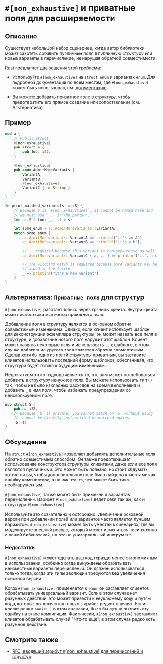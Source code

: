 # `#[non_exhaustive]` и приватные поля для расширяемости

## Описание

Существует небольшой набор сценариев, когда автор библиотеки может захотеть добавить публичные поля в публичную структуру или новые варианты в перечисление, не нарушая обратной совместимости.

Rust предлагает два решения этой проблемы:

- Используйте `#[non_exhaustive]` на `struct`, `enum` и вариантах `enum`.
  Для подробной документации по всем местам, где `#[non_exhaustive]` может быть использован, см. [документацию](https://doc.rust-lang.org/reference/attributes/type_system.html#the-non_exhaustive-attribute).

- Вы можете добавить приватное поле в структуру, чтобы предотвратить его прямое создание или сопоставление (см. Альтернатива)

## Пример

```rust
mod a {
    // Public struct.
    #[non_exhaustive]
    pub struct S {
        pub foo: i32,
    }
    
    #[non_exhaustive]
    pub enum AdmitMoreVariants {
        VariantA,
        VariantB,
        #[non_exhaustive]
        VariantC { a: String }
    }
}

fn print_matched_variants(s: a::S) {
    // Because S is `#[non_exhaustive]`, it cannot be named here and
    // we must use `..` in the pattern.
    let a::S { foo: _, ..} = s;
    
    let some_enum = a::AdmitMoreVariants::VariantA;
    match some_enum {
        a::AdmitMoreVariants::VariantA => println!("it's an A"),
        a::AdmitMoreVariants::VariantB => println!("it's a b"),

        // .. required because this variant is non-exhaustive as well
        a::AdmitMoreVariants::VariantC { a, .. } => println!("it's a c"),

        // The wildcard match is required because more variants may be
        // added in the future
        _ => println!("it's a new variant")
    }
}
```

## Альтернатива: `Приватные поля` для структур

`#[non_exhaustive]` работает только через границы крейта.
Внутри крейта может использоваться метод приватного поля.

Добавление поля в структуру является в основном обратно совместимым изменением.
Однако, если клиент использует шаблон для деконструкции экземпляра структуры, он может назвать все поля в структуре, и добавление нового поля нарушит этот шаблон.
Клиент может назвать некоторые поля и использовать `..` в шаблоне, в этом случае добавление
другого поля является обратно совместимым.
Сделав хотя бы одно из полей структуры приватным, вы заставите клиентов использовать последний
форму шаблонов, обеспечивая, что структура будет готова к будущим изменениям.

Недостатком этого подхода является то, что вам может потребоваться добавить в структуру ненужное
поле.
Вы можете использовать тип `()` так, чтобы не было накладных расходов на время выполнения и добавить `_` в
имя поля, чтобы избежать предупреждения об неиспользуемом поле.

```rust
pub struct S {
    pub a: i32,
    // Because `b` is private, you cannot match on `S` without using `..` and `S`
    //  cannot be directly instantiated or matched against
    _b: ()
}
```

## Обсуждение

На `struct` `#[non_exhaustive]` позволяет добавлять дополнительные поля обратно
совместимым способом.
Он также предотвращает использование конструктора структуры клиентами, даже если все поля
являются публичными.
Это может быть полезно, но стоит обдумать, хотите ли вы, чтобы дополнительное поле
было найдено клиентами как ошибку компилятора, а не как что-то, что может быть тихо
необнаруженным.

`#[non_exhaustive]` также может быть применен к вариантам перечислений.
Вариант `#[non_exhaustive]` ведет себя так же, как и структура `#[non_exhaustive]`.

Используйте это сознательно и осторожно: увеличение основной версии при добавлении
полей или вариантов часто является лучшим вариантом.
`#[non_exhaustive]` может быть уместен в сценариях, где вы моделируете внешний
ресурс, который может изменяться несинхронно с вашей библиотекой, но это не
универсальный инструмент.

### Недостатки

`#[non_exhaustive]` может сделать ваш код гораздо менее эргономичным в использовании,
особенно когда вынуждены обрабатывать неизвестные варианты перечислений.
Он должен использоваться только тогда, когда эти типы эволюций требуются **без**
увеличения основной версии.

Когда `#[non_exhaustive]` применяется к `enum`, он заставляет клиентов обрабатывать
универсальный вариант.
Если в этом случае нет разумных действий, это может привести к неуклюжему
коду и путям кода, которые выполняются только в крайне редких случаях.
Если клиент решит `panic!()` в этом сценарии, было бы лучше выявить эту ошибку
на этапе компиляции.
Фактически, `#[non_exhaustive]` заставляет клиентов обрабатывать случай "Что-то еще";
в этом случае редко есть разумное действие.

## Смотрите также

- [RFC, вводящий атрибут #[non_exhaustive] для перечислений и структур](https://github.com/rust-lang/rfcs/blob/master/text/2008-non-exhaustive.md)